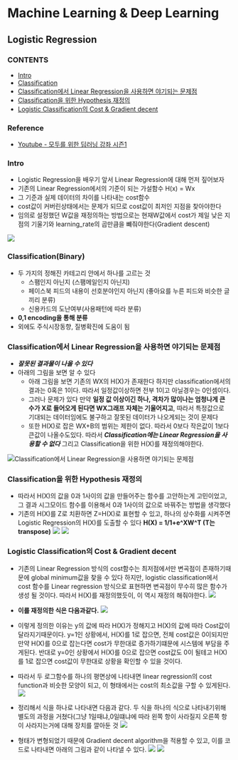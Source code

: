 Machine Learning & Deep Learning
===================================
Logistic Regression
------------------------------------

### CONTENTS
* [Intro](#intro)
* [Classification](#classificationbinary)
* [Classification에서 Linear Regression을 사용하면 야기되는 문제점](#classification에서-linear-regression을-사용하면-야기되는-문제점)
* [Classification을 위한 Hypothesis 재정의](#classification을-위한-hypothesis-재정의)  
* [Logistic Classification의 Cost & Gradient decent](#logistic-classification의-cost--gradient-decent)


### Reference
* [Youtube - 모두를 위한 딥러닝 강좌 시즌1](https://www.youtube.com/watch?v=BS6O0zOGX4E&list=PLlMkM4tgfjnLSOjrEJN31gZATbcj_MpUm&index=1)

### Intro
* Logistic Regression을 배우기 앞서 Linear Regression에 대해 먼저 짚어보자
* 기존의 Linear Regression에서의 기준이 되는 가설함수 H(x) = Wx
* 그 기준과 실제 데이터의 차이를 나타내는 cost함수
* cost값이 커버린상태에서는 문제가 되므로 cost값이 최저인 지점을 찾아야한다
* 임의로 설정했던 W값을 재정의하는 방법으로는 현재W값에서 cost가 제일 낮은 지점의 기울기와 learning_rate의 곱만큼을 뺴줘야한다(Gradient descent)

![](https://postfiles.pstatic.net/MjAxODExMDZfMjYy/MDAxNTQxNDY1NjI0MTYz.sojT0xotC1unAFBZikUhV9DWSg8JvB3s8DcJ6cYZ7xUg.8crOMuILbiRd1Zhv0yy__9qTv4jJKrJAIV1jshMB8aUg.PNG.npqfr123/image.png?type=w773)

### Classification(Binary)
* 두 가지의 정해진 카테고리 안에서 하나를 고르는 것
  * 스팸인지 아닌지 (스팸메일인지 아닌지)
  * 페이스북 피드의 내용이 선호분야인지 아닌지 (좋아요를 누른 피드와 비슷한 글끼리 분류)
  * 신용카드의 도난여부(사용패턴에 따라 분류)
* **0,1 encoding을 통해 분류**
* 외에도 주식시장동향, 질병확진에 도움이 됨

### Classification에서 Linear Regression을 사용하면 야기되는 문제점
* ***잘못된 결과물이 나올 수 있다***
* 아래의 그림을 보면 알 수 있다
  * 아래 그림을 보면 기존의 WX의 H(X)가 존재한다 하지만 classification에서의 결과는 0혹은 1이다. 따라서 일정값이상하면 전부 1이고 아닐경우는 0인셈이다.
  * 그러나 문제가 있다 만약 **일정 값 이상이긴 하나, 격차가 많이나는 엄청나게 큰 수가 X로 들어오게 된다면 WX그래프 자체는 기울어지고**, 따라서 특정값으로 기대되는 데이터임에도 불구하고 잘못된 데이터가 나오게되는 것이 문제다
  * 또한 H(X)로 잡은 WX+B의 범위는 제한이 없다. 따라서 0보다 작은값이 1보다 큰값이 나올수도있다. 따라서 ***Classification에는 Linear Regression을 사용할 수 없다*** 그리고 Classification을 위한 H(X)를 재정의해야한다.

![Classification에서 Linear Regression을 사용하면 야기되는 문제점](https://postfiles.pstatic.net/MjAxODExMDZfMTQg/MDAxNTQxNDc4NjU3NTA5.y0d95IN_X3mHKi7ZZCl5CP1gYg9-NqfvujySAy8uC5Eg.CBIpTrx3E2otGWeA4mSu-ZNiHFgMVAv9M0nrW-7Tm5Mg.PNG.npqfr123/image.png?type=w773)

### Classification을 위한 Hypothesis 재정의
* 따라서 H(X)의 값을 0과 1사이의 값을 만들어주는 함수를 고안하는게 고민이었고, 그 결과 시그모이드 함수를 이용해서 0과 1사이의 값으로 바꿔주는 방법을 생각했다
* 기존의 H(X)를 Z로 치환하면 Z=H(X)로 표현할 수 있고, 하나의 상수화를 시켜주면 Logistic Regression의 H(X)를 도출할 수 있다 **H(X) = 1/1+e^XW^T (T는 transpose)**
![](https://postfiles.pstatic.net/MjAxODExMDZfMjM1/MDAxNTQxNDgyNTg2OTM0.dRT0Wfh0RUTcqYgpKownlhZwaDbOCQEaiu-9owfGo1Qg.38lCrkGkQLt9Gw5x10X_yzFhPwBgJS2tslvDwCqB50Ug.PNG.npqfr123/image.png?type=w773)
![](https://postfiles.pstatic.net/MjAxODExMDZfNDUg/MDAxNTQxNDgxMDE0NzA4.tHoZksqsRVcAgl-slarQsDcnZPpxUWbGRCsG7hUEd5Qg.QNiH-5dGKgsMS9B6K3oJ4tW8HgfNNpQ8xafi3EZ7Ylkg.PNG.npqfr123/image.png?type=w773)

### Logistic Classification의 Cost & Gradient decent
* 기존의 Linear Regression 방식의 cost함수는 최저점에서만 변곡점이 존재하기때문에 global minimum값을 찾을 수 있다 하지만, logistic classification에서 cost 함수를 Linear regression 방식으로 표현하면 변곡점이 무수히 많은 함수가 생성 될 것이다. 따라서 H(X)를 재정의했듯이, 이 역시 재정의 해줘야한다.
![](https://postfiles.pstatic.net/MjAxODExMDZfNjMg/MDAxNTQxNDgzMTQ2MDA1.t2JjbUf-QPe0TbbimWSiHGvaYaXtDPqYfPf40_3d_YMg.gZL1kXK1PpP95U_Ljs4wyOgr6VGPS96a3hY-iGT0w_4g.PNG.npqfr123/image.png?type=w773)

* **이를 재정의한 식은 다음과같다.**
![](https://postfiles.pstatic.net/MjAxODExMDZfMjc5/MDAxNTQxNDg0MTcyNzY3.EyghaY1mAIkuOadD98353NhmSsvGP9lAjyfbBh1u42Ug.gmxbTQBWTcTpjmvlotxEYIMu2fG4K3G1xKPP8T_Xjusg.PNG.npqfr123/image.png?type=w773)

* 이렇게 정의한 이유는 y의 값에 따라 H(X)가 정해지고 H(X)의 값에 따라 Cost값이 달라지기때문이다. y=1인 상황에서, H(X)를 1로 잡으면, 전체 cost값은 0이되지만 만약 H(X)를 0으로 잡는다면 cost가 무한대로 증가하기떄문에 시스템에 부담을 주게된다. 반대로 y=0인 상황에서 H(X)를 0으로 잡으면 cost값도 0이 될테고 H(X)를 1로 잡으면 cost값이 무한대로 상황을 확인할 수 있을 것이다.
* 따라서 두 로그함수를 하나의 평면상에 나타내면 linear regression의 cost function과 비슷한 모양이 되고, 이 형태에서는 cost의 최소값을 구할 수 있게된다.
![](https://postfiles.pstatic.net/MjAxODExMDZfNTgg/MDAxNTQxNDg0MTg5NTYw.-KIzDH_Du_YB7MzqYlA6GIznm2GtEX727g5Ej-713Zsg.h9dydVIHFWVuYd1S6p-3JmgKCubNzISjJF0S34Ef9_Ig.PNG.npqfr123/image.png?type=w773)

* 정리해서 식을 하나로 나타내면 다음과 같다. 두 식을 하나의 식으로 나타내기위해 별도의 과정을 거쳤다(그냥 1일때냐,0일떄냐에 따라 왼쪽 항이 사라질지 오른쪽 항이 사라지는거에 대해 장치를 깔아둔 것
![](https://postfiles.pstatic.net/MjAxODExMDZfNTUg/MDAxNTQxNDg0MjAyMTM3.ZGGWcWPCu_8n4_ODT-6XsivH32TZSAobvN8yVZlfeXIg.j5OLod6G35ZFKS8iHgwqd9NPCEpWzZEzbCyZlVsx_E4g.PNG.npqfr123/image.png?type=w773)

* 형태가 변형되었기 때문에 Gradient decent algorithm을 적용할 수 있고, 이를 코드로 나타내면 아래의 그림과 같이 나타낼 수 있다.
![](https://postfiles.pstatic.net/MjAxODExMDZfNzQg/MDAxNTQxNDg0MjMxNzQz.HsFH_n0N0WDN4cG1A9RTV48KmwmTdvdXjRdInxD50aog.6Sibfc3d69iOTS3c783qpCNG5L0VoKt7_vIrarWc1rog.PNG.npqfr123/image.png?type=w773)
![](https://postfiles.pstatic.net/MjAxODExMDZfNCAg/MDAxNTQxNDg0MzExODE5.FwBnN24Leo5oMw2R5a7UC9I5A1jnVzDJkCb2OcU-iBIg.yJz8MoTmo0yKLKd58vJruUcn4Ojo1S46hY0Wo9Pi2TQg.PNG.npqfr123/image.png?type=w773)

